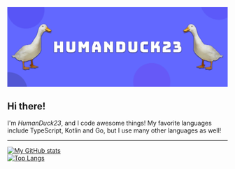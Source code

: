 <img src="https://github.com/HumanDuck23/HumanDuck23/raw/main/ReadMeBanner.png"></img>

## Hi there!

I'm *HumanDuck23*, and I code awesome things! My favorite languages include TypeScript, Kotlin and Go, but I use many other languages as well!

---

[![My GitHub stats](https://github-readme-stats.vercel.app/api?username=HumanDuck23&show_icons=true&theme=material-palenight)](https://github.com/HumanDuck23/HumanDuck23)
<br>
[![Top Langs](https://github-readme-stats.vercel.app/api/top-langs/?username=HumanDuck23&theme=material-palenight)](https://github.com/HumanDuck23/HumanDuck23)
